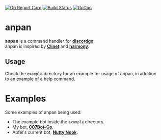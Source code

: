 [![Go Report Card](https://goreportcard.com/badge/github.com/MikeModder/anpan)](https://goreportcard.com/report/github.com/MikeModder/anpan)
[![Build Status](https://travis-ci.org/MikeModder/anpan.svg?branch=master)](https://travis-ci.org/MikeModder/anpan)
[![GoDoc](https://godoc.org/github.com/MikeModder/anpan?status.svg)](https://godoc.org/github.com/MikeModder/anpan)

# anpan
**anpan** is a command handler for **[discordgo](https://github.com/bwmarrin/discordgo)**.<br>
anpan is inspired by **[Clinet](https://github.com/JoshuaDoes/clinet)** and **[harmony](https://github.com/superwhiskers/harmony)**.

## Usage
Check the `example` directory for an example for usage of anpan, in addition to an example of a help command.

# Examples
Some examples of anpan being used:
* The example bot inside the `example` directory.
* My bot, **[007Bot-Go](https://github.com/MikeModder/007Bot-Go)**.
* Apfel's current bot, **[Nutty Nook](https://github.com/Apfel/Nutty-Nook)**.